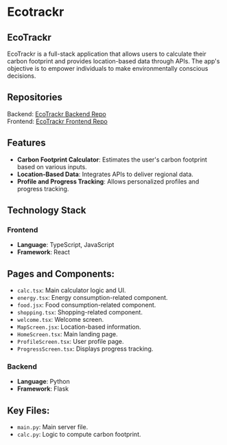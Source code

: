 # Ecotrackr

EcoTrackr
-----------------------------
EcoTrackr is a full-stack application that allows users to calculate their carbon footprint and provides location-based data through APIs. The app's objective is to empower individuals to make environmentally conscious decisions.

Repositories
-----------------------------
Backend: [EcoTrackr Backend Repo](https://github.com/your-username/EcoTrackr-backend)  
Frontend: [EcoTrackr Frontend Repo](https://github.com/your-username/EcoTrackr-frontend)

Features
-----------------------------
- **Carbon Footprint Calculator**: Estimates the user's carbon footprint based on various inputs.
- **Location-Based Data**: Integrates APIs to deliver regional data.
- **Profile and Progress Tracking**: Allows personalized profiles and progress tracking.

Technology Stack
-----------------------------
### Frontend
- **Language**: TypeScript, JavaScript
- **Framework**: React

Pages and Components:
-----------------------------
- `calc.tsx`: Main calculator logic and UI.
- `energy.tsx`: Energy consumption-related component.
- `food.jsx`: Food consumption-related component.
- `shopping.tsx`: Shopping-related component.
- `welcome.tsx`: Welcome screen.
- `MapScreen.jsx`: Location-based information.
- `HomeScreen.tsx`: Main landing page.
- `ProfileScreen.tsx`: User profile page.
- `ProgressScreen.tsx`: Displays progress tracking.

### Backend
- **Language**: Python
- **Framework**: Flask

Key Files:
-----------------------------
- `main.py`: Main server file.
- `calc.py`: Logic to compute carbon footprint.
